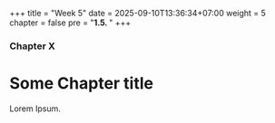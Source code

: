 +++
title = "Week 5"
date = 2025-09-10T13:36:34+07:00
weight = 5
chapter = false
pre = "<b>1.5. </b>"
+++

### Chapter X

# Some Chapter title

Lorem Ipsum.
